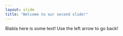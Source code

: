 ```yaml
---
layout: slide
title: "Welcome to our second slide!"
---
```

Blabla here is some text!
Use the left arrow to go back!
